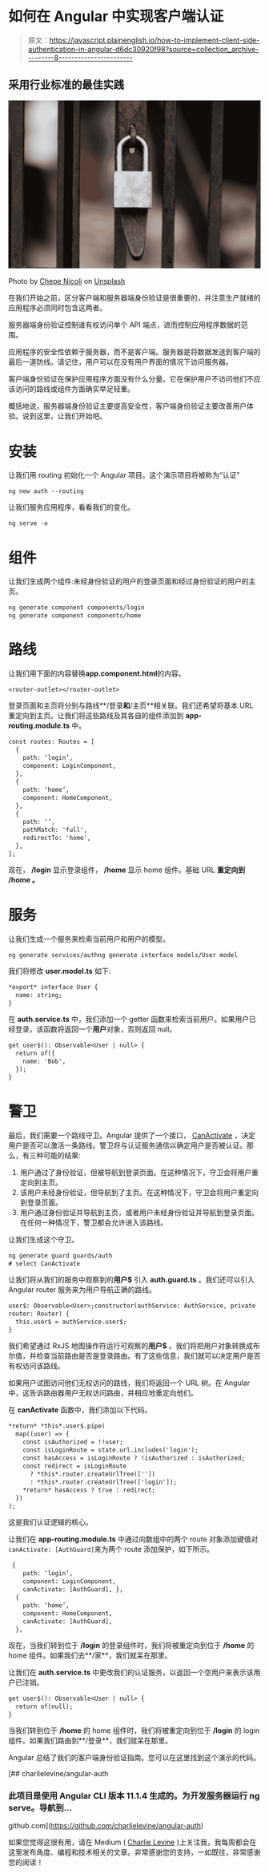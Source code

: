 # 如何在 Angular 中实现客户端认证

> 原文：<https://javascript.plainenglish.io/how-to-implement-client-side-authentication-in-angular-d6dc30920f98?source=collection_archive---------8----------------------->

## 采用行业标准的最佳实践

![](img/646e7629df4232c82acf0b47064dd8c5.png)

Photo by [Chepe Nicoli](https://unsplash.com/@nicoli_?utm_source=medium&utm_medium=referral) on [Unsplash](https://unsplash.com?utm_source=medium&utm_medium=referral)

在我们开始之前，区分客户端和服务器端身份验证是很重要的，并注意生产就绪的应用程序必须同时包含这两者。

服务器端身份验证控制谁有权访问单个 API 端点，进而控制应用程序数据的范围。

应用程序的安全性依赖于服务器，而不是客户端。服务器是将数据发送到客户端的最后一道防线。请记住，用户可以在没有用户界面的情况下访问服务器。

客户端身份验证在保护应用程序方面没有什么分量。它在保护用户不访问他们不应该访问的路线或组件方面确实举足轻重。

概括地说，服务器端身份验证主要提高安全性，客户端身份验证主要改善用户体验。说到这里，让我们开始吧。

# 安装

让我们用 routing 初始化一个 Angular 项目。这个演示项目将被称为“认证”

```
ng new auth --routing
```

让我们服务应用程序，看看我们的变化。

```
ng serve -o
```

# 组件

让我们生成两个组件:未经身份验证的用户的登录页面和经过身份验证的用户的主页。

```
ng generate component components/login
ng generate component components/home
```

# 路线

让我们用下面的内容替换**app.component.html**的内容。

```
<router-outlet></router-outlet>
```

登录页面和主页将分别与路线**/登录**和**/主页**相关联。我们还希望将基本 URL 重定向到主页。让我们将这些路线及其各自的组件添加到 **app-routing.module.ts** 中。

```
const routes: Routes = [
  {
    path: ‘login’,
    component: LoginComponent,
  },
  {
    path: ‘home’,
    component: HomeComponent,
  },
  {
    path: ‘’,
    pathMatch: 'full',
    redirectTo: 'home',
  },
];
```

现在， **/login** 显示登录组件， **/home** 显示 home 组件。基础 URL **重定向到 **/home** 。**

# 服务

让我们生成一个服务来检索当前用户和用户的模型。

```
ng generate services/authng generate interface models/User model
```

我们将修改 **user.model.ts** 如下:

```
*export* interface User {
  name: string;
}
```

在 **auth.service.ts** 中，我们添加一个 getter 函数来检索当前用户。如果用户已经登录，该函数将返回一个**用户**对象，否则返回 null。

```
get user$(): Observable<User | null> {
  return of({
    name: 'Bob',
  });
}
```

# 警卫

最后，我们需要一个路线守卫。Angular 提供了一个接口， [CanActivate](https://angular.io/api/router/CanActivate) ，决定用户是否可以激活一条路线。警卫将与认证服务通信以确定用户是否被认证。那么，有三种可能的结果:

1.  用户通过了身份验证，但被导航到登录页面。在这种情况下，守卫会将用户重定向到主页。
2.  该用户未经身份验证，但导航到了主页。在这种情况下，守卫会将用户重定向到登录页面。
3.  用户通过身份验证并导航到主页，或者用户未经身份验证并导航到登录页面。在任何一种情况下，警卫都会允许进入该路线。

让我们生成这个守卫。

```
ng generate guard guards/auth
# select CanActivate
```

让我们将从我们的服务中观察到的**用户$** 引入 **auth.guard.ts** 。我们还可以引入 Angular router 服务来为用户导航正确的路线。

```
user$: Observable<User>;constructor(authService: AuthService, private router: Router) {
  this.user$ = authService.user$;
}
```

我们希望通过 RxJS 地图操作符运行可观察的**用户$** 。我们将把用户对象转换成布尔值，并检查当前路由是否是登录路由。有了这些信息，我们就可以决定用户是否有权访问该路线。

如果用户试图访问他们无权访问的路线，我们将返回一个 URL 树。在 Angular 中，这告诉路由器用户无权访问路由，并相应地重定向他们。

在 **canActivate** 函数中，我们添加以下代码。

```
*return* *this*.user$.pipe(
  map((user) => {
    const isAuthorized = !!user;
    const isLoginRoute = state.url.includes('login');
    const hasAccess = isLoginRoute ? !isAuthorized : isAuthorized;
    const redirect = isLoginRoute
      ? *this*.router.createUrlTree([''])
      : *this*.router.createUrlTree(['login']);
    *return* hasAccess ? true : redirect;
  })
);
```

这是我们认证逻辑的核心。

让我们在 **app-routing.module.ts** 中通过向数组中的两个 route 对象添加键值对`canActivate: [AuthGuard]`来为两个 route 添加保护，如下所示。

```
 {
    path: ‘login’,
    component: LoginComponent,
    canActivate: [AuthGuard], },
  {
    path: ‘home’,
    component: HomeComponent,
    canActivate: [AuthGuard],
  },
```

现在，当我们转到位于 **/login** 的登录组件时，我们将被重定向到位于 **/home** 的 home 组件。如果我们去**/家**，我们就呆在那里。

让我们在 **auth.service.ts** 中更改我们的认证服务，以返回一个空用户来表示该用户已注销。

```
get user$(): Observable<User | null> {
  return of(null);
}
```

当我们转到位于 **/home** 的 home 组件时，我们将被重定向到位于 **/login** 的 login 组件。如果我们路由到**/登录**，我们就呆在那里。

Angular 总结了我们的客户端身份验证指南。您可以在这里找到这个演示的代码。

[](https://github.com/charlielevine/angular-auth) [## charlielevine/angular-auth

### 此项目是使用 Angular CLI 版本 11.1.4 生成的。为开发服务器运行 ng serve。导航到…

github.com](https://github.com/charlielevine/angular-auth) 

如果您觉得这很有用，请在 Medium ( [Charlie Levine](https://medium.com/u/6da6b651e31a?source=post_page-----d6dc30920f98--------------------------------) )上关注我，我每周都会在这里发布角度、编程和技术相关的文章。非常感谢您的支持，一如既往，非常感谢您的阅读！